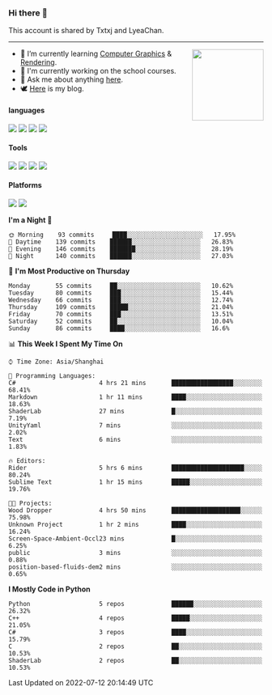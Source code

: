 ### Hi there 👋

This account is shared by Txtxj and LyeaChan.

---

<img align="right" height="141" src="https://github-readme-stats.vercel.app/api?username=txtxj&theme=tokyonight&show_icons=true&count_private=true">

- 🌱 I’m currently learning [Computer Graphics](https://github.com/txtxj/GAMES101) & [Rendering](https://github.com/txtxj/GAMES202).
- 🐶 I'm currently working on the school courses.
- 💬 Ask me about anything [here](https://github.com/txtxj/txtxj/issues).
- 🕊️ [Here](https://txtxj.top) is my blog.

#### languages

![](https://img.shields.io/badge/C++-00599C?logo=cplusplus&logoColor=fff)
![](https://img.shields.io/badge/Python-3e74a2?logo=python&logoColor=fff)
![](https://img.shields.io/badge/C%23-239120?logo=csharp&logoColor=fff)
![](https://img.shields.io/badge/C-A8B9CC?logo=c&logoColor=555)


#### Tools

![](https://img.shields.io/badge/JetBrains-000000?logo=jetbrains&logoColor=fff)
![](https://img.shields.io/badge/Unity-FFFFFF?logo=unity&logoColor=000)
![](https://img.shields.io/badge/SublimeText_3-FF9800?logo=sublimetext&logoColor=fff)
![](https://img.shields.io/badge/Blender-F5792A?logo=blender&logoColor=fff)


#### Platforms

![](https://img.shields.io/badge/Windows_10-0078D6?logo=windows&logoColor=fff)
![](https://img.shields.io/badge/Ubuntu_20.04-E95420?logo=ubuntu&logoColor=fff)


<!--START_SECTION:waka-->
**I'm a Night 🦉** 

```text
🌞 Morning    93 commits     ████░░░░░░░░░░░░░░░░░░░░░   17.95% 
🌆 Daytime    139 commits    ██████░░░░░░░░░░░░░░░░░░░   26.83% 
🌃 Evening    146 commits    ███████░░░░░░░░░░░░░░░░░░   28.19% 
🌙 Night      140 commits    ██████░░░░░░░░░░░░░░░░░░░   27.03%

```
📅 **I'm Most Productive on Thursday** 

```text
Monday       55 commits     ██░░░░░░░░░░░░░░░░░░░░░░░   10.62% 
Tuesday      80 commits     ███░░░░░░░░░░░░░░░░░░░░░░   15.44% 
Wednesday    66 commits     ███░░░░░░░░░░░░░░░░░░░░░░   12.74% 
Thursday     109 commits    █████░░░░░░░░░░░░░░░░░░░░   21.04% 
Friday       70 commits     ███░░░░░░░░░░░░░░░░░░░░░░   13.51% 
Saturday     52 commits     ██░░░░░░░░░░░░░░░░░░░░░░░   10.04% 
Sunday       86 commits     ████░░░░░░░░░░░░░░░░░░░░░   16.6%

```


📊 **This Week I Spent My Time On** 

```text
⌚︎ Time Zone: Asia/Shanghai

💬 Programming Languages: 
C#                       4 hrs 21 mins       █████████████████░░░░░░░░   68.41% 
Markdown                 1 hr 11 mins        ████░░░░░░░░░░░░░░░░░░░░░   18.63% 
ShaderLab                27 mins             █░░░░░░░░░░░░░░░░░░░░░░░░   7.19% 
UnityYaml                7 mins              ░░░░░░░░░░░░░░░░░░░░░░░░░   2.02% 
Text                     6 mins              ░░░░░░░░░░░░░░░░░░░░░░░░░   1.83%

🔥 Editors: 
Rider                    5 hrs 6 mins        ████████████████████░░░░░   80.24% 
Sublime Text             1 hr 15 mins        █████░░░░░░░░░░░░░░░░░░░░   19.76%

🐱‍💻 Projects: 
Wood Dropper             4 hrs 50 mins       ███████████████████░░░░░░   75.98% 
Unknown Project          1 hr 2 mins         ████░░░░░░░░░░░░░░░░░░░░░   16.24% 
Screen-Space-Ambient-Occl23 mins             █░░░░░░░░░░░░░░░░░░░░░░░░   6.25% 
public                   3 mins              ░░░░░░░░░░░░░░░░░░░░░░░░░   0.88% 
position-based-fluids-dem2 mins              ░░░░░░░░░░░░░░░░░░░░░░░░░   0.65%

```

**I Mostly Code in Python** 

```text
Python                   5 repos             ██████░░░░░░░░░░░░░░░░░░░   26.32% 
C++                      4 repos             █████░░░░░░░░░░░░░░░░░░░░   21.05% 
C#                       3 repos             ████░░░░░░░░░░░░░░░░░░░░░   15.79% 
C                        2 repos             ██░░░░░░░░░░░░░░░░░░░░░░░   10.53% 
ShaderLab                2 repos             ██░░░░░░░░░░░░░░░░░░░░░░░   10.53%

```



 Last Updated on 2022-07-12 20:14:49 UTC
<!--END_SECTION:waka-->
